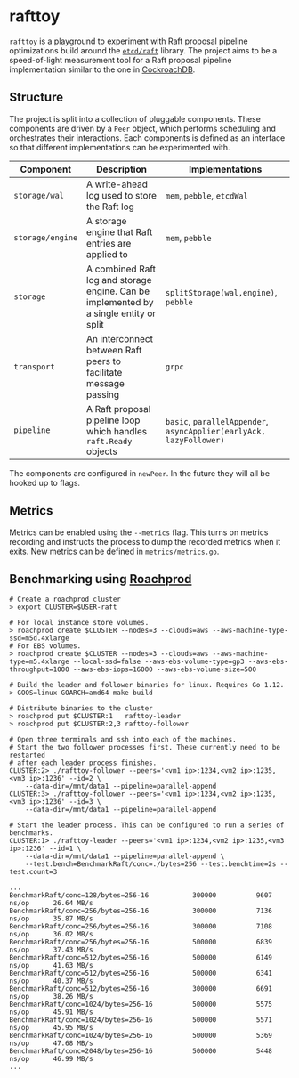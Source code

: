 # rafttoy

`rafttoy` is a playground to experiment with Raft proposal pipeline optimizations
build around the [`etcd/raft`](https://github.com/etcd-io/etcd/tree/master/raft)
library. The project aims to be a speed-of-light measurement tool for a Raft
proposal pipeline implementation similar to the one in [CockroachDB](https://github.com/cockroachdb/cockroach).

## Structure

The project is split into a collection of pluggable components. These components
are driven by a `Peer` object, which performs scheduling and orchestrates their
interactions. Each components is defined as an interface so that different
implementations can be experimented with.

| Component        |  Description                                                                           |  Implementations |
|------------------|----------------------------------------------------------------------------------------|------------------|
| `storage/wal`    | A write-ahead log used to store the Raft log                                           | `mem`, `pebble`, `etcdWal` |
| `storage/engine` | A storage engine that Raft entries are applied to                                      | `mem`, `pebble` |
| `storage`        | A combined Raft log and storage engine. Can be implemented by a single entity or split | `splitStorage(wal,engine)`, `pebble` |
| `transport`      | An interconnect between Raft peers to facilitate message passing                       | `grpc` |
| `pipeline`       | A Raft proposal pipeline loop which handles `raft.Ready` objects                       | `basic`, `parallelAppender`, `asyncApplier(earlyAck, lazyFollower)` |

The components are configured in `newPeer`. In the future they will all be hooked up to flags.

## Metrics

Metrics can be enabled using the `--metrics` flag. This turns on metrics
recording and instructs the process to dump the recorded metrics when it exits.
New metrics can be defined in `metrics/metrics.go`.

## Benchmarking using [Roachprod](https://github.com/cockroachdb/cockroach/tree/master/pkg/cmd/roachprod)

```
# Create a roachprod cluster
> export CLUSTER=$USER-raft

# For local instance store volumes.
> roachprod create $CLUSTER --nodes=3 --clouds=aws --aws-machine-type-ssd=m5d.4xlarge
# For EBS volumes.
> roachprod create $CLUSTER --nodes=3 --clouds=aws --aws-machine-type=m5.4xlarge --local-ssd=false --aws-ebs-volume-type=gp3 --aws-ebs-throughput=1000 --aws-ebs-iops=16000 --aws-ebs-volume-size=500

# Build the leader and follower binaries for linux. Requires Go 1.12.
> GOOS=linux GOARCH=amd64 make build

# Distribute binaries to the cluster
> roachprod put $CLUSTER:1   rafttoy-leader
> roachprod put $CLUSTER:2,3 rafttoy-follower

# Open three terminals and ssh into each of the machines.
# Start the two follower processes first. These currently need to be restarted
# after each leader process finishes.
CLUSTER:2> ./rafttoy-follower --peers='<vm1 ip>:1234,<vm2 ip>:1235,<vm3 ip>:1236' --id=2 \
    --data-dir=/mnt/data1 --pipeline=parallel-append
CLUSTER:3> ./rafttoy-follower --peers='<vm1 ip>:1234,<vm2 ip>:1235,<vm3 ip>:1236' --id=3 \
    --data-dir=/mnt/data1 --pipeline=parallel-append

# Start the leader process. This can be configured to run a series of benchmarks.
CLUSTER:1> ./rafttoy-leader --peers='<vm1 ip>:1234,<vm2 ip>:1235,<vm3 ip>:1236' --id=1 \
    --data-dir=/mnt/data1 --pipeline=parallel-append \
    --test.bench=BenchmarkRaft/conc=./bytes=256 --test.benchtime=2s --test.count=3

...
BenchmarkRaft/conc=128/bytes=256-16       	  300000	      9607 ns/op	  26.64 MB/s
BenchmarkRaft/conc=256/bytes=256-16       	  300000	      7136 ns/op	  35.87 MB/s
BenchmarkRaft/conc=256/bytes=256-16       	  300000	      7108 ns/op	  36.02 MB/s
BenchmarkRaft/conc=256/bytes=256-16       	  500000	      6839 ns/op	  37.43 MB/s
BenchmarkRaft/conc=512/bytes=256-16       	  500000	      6149 ns/op	  41.63 MB/s
BenchmarkRaft/conc=512/bytes=256-16       	  500000	      6341 ns/op	  40.37 MB/s
BenchmarkRaft/conc=512/bytes=256-16       	  300000	      6691 ns/op	  38.26 MB/s
BenchmarkRaft/conc=1024/bytes=256-16      	  500000	      5575 ns/op	  45.91 MB/s
BenchmarkRaft/conc=1024/bytes=256-16      	  500000	      5571 ns/op	  45.95 MB/s
BenchmarkRaft/conc=1024/bytes=256-16      	  500000	      5369 ns/op	  47.68 MB/s
BenchmarkRaft/conc=2048/bytes=256-16      	  500000	      5448 ns/op	  46.99 MB/s
...
```
